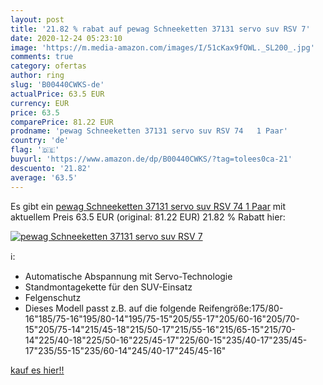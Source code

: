 ```yaml
---
layout: post
title: '21.82 % rabat auf pewag Schneeketten 37131 servo suv RSV 7'
date: 2020-12-24 05:23:10
image: 'https://m.media-amazon.com/images/I/51cKax9fOWL._SL200_.jpg'
comments: true
category: ofertas
author: ring
slug: 'B00440CWKS-de'
actualPrice: 63.5 EUR
currency: EUR
price: 63.5
comparePrice: 81.22 EUR
prodname: 'pewag Schneeketten 37131 servo suv RSV 74   1 Paar'
country: 'de'
flag: '🇩🇪'
buyurl: 'https://www.amazon.de/dp/B00440CWKS/?tag=tolees0ca-21'
descuento: '21.82'
average: '63.5'
---
```


Es gibt ein [pewag Schneeketten 37131 servo suv RSV 74   1 Paar](https://www.amazon.de/dp/B00440CWKS/?tag=tolees0ca-21) mit aktuellem Preis 63.5 EUR (original: 81.22 EUR) 21.82 % Rabatt hier:

[![pewag Schneeketten 37131 servo suv RSV 7](https://m.media-amazon.com/images/I/51cKax9fOWL._SL200_.jpg)](https://www.amazon.de/dp/B00440CWKS/?tag=tolees0ca-21)

ℹ️:

- Automatische Abspannung mit Servo-Technologie
- Standmontagekette für den SUV-Einsatz
- Felgenschutz
- Dieses Modell passt z.B. auf die folgende Reifengröße:175/80-16"185/75-16"195/80-14"195/75-15"205/55-17"205/60-16"205/70-15"205/75-14"215/45-18"215/50-17"215/55-16"215/65-15"215/70-14"225/40-18"225/50-16"225/45-17"225/60-15"235/40-17"235/45-17"235/55-15"235/60-14"245/40-17"245/45-16"

[kauf es hier!!](https://www.amazon.de/dp/B00440CWKS/?tag=tolees0ca-21)
